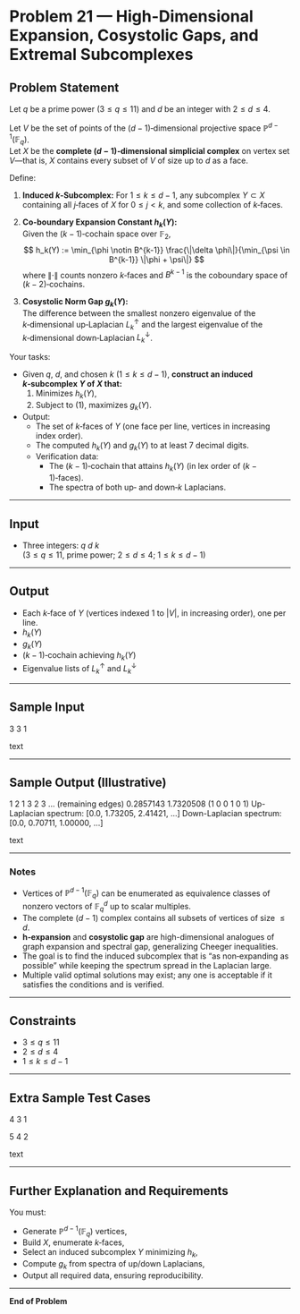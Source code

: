 # Problem 21 — High-Dimensional Expansion, Cosystolic Gaps, and Extremal Subcomplexes

## Problem Statement

Let $q$ be a prime power ($3 \leq q \leq 11$) and $d$ be an integer with $2 \leq d \leq 4$.

Let $V$ be the set of points of the $(d-1)$‑dimensional projective space $\mathbb{P}^{d-1}(\mathbb{F}_q)$.  
Let $X$ be the **complete $(d-1)$‑dimensional simplicial complex** on vertex set $V$—that is, $X$ contains every subset of $V$ of size up to $d$ as a face.

Define:

1. **Induced $k$‑Subcomplex:** For $1 \leq k \leq d-1$, any subcomplex $Y \subset X$ containing all $j$‑faces of $X$ for $0 \leq j < k$, and some collection of $k$‑faces.

2. **Co-boundary Expansion Constant $h_{k}(Y)$:**  
   Given the $(k-1)$‑cochain space over $\mathbb{F}_2$,  
   $$
   h_k(Y) := \min_{\phi \notin B^{k-1}} \frac{\|\delta \phi\|}{\min_{\psi \in B^{k-1}} \|\phi + \psi\|}
   $$
   where $\|\cdot\|$ counts nonzero $k$‑faces and $B^{k-1}$ is the coboundary space of $(k-2)$‑cochains.

3. **Cosystolic Norm Gap $g_k(Y)$:**  
   The difference between the smallest nonzero eigenvalue of the $k$‑dimensional up‑Laplacian $L^{\uparrow}_k$ and the largest eigenvalue of the $k$‑dimensional down‑Laplacian $L^{\downarrow}_k$.

Your tasks:

- Given $q$, $d$, and chosen $k$ ($1 \leq k \leq d-1$), **construct an induced $k$‑subcomplex $Y$ of $X$ that:**
  1. Minimizes $h_k(Y)$,
  2. Subject to (1), maximizes $g_k(Y)$.
- Output:
  - The set of $k$‑faces of $Y$ (one face per line, vertices in increasing index order).
  - The computed $h_k(Y)$ and $g_k(Y)$ to at least 7 decimal digits.
  - Verification data:
    - The $(k-1)$‑cochain that attains $h_k(Y)$ (in lex order of $(k-1)$‑faces).
    - The spectra of both up‑ and down‑$k$ Laplacians.

---

## Input

- Three integers: $q~d~k$  
  ($3 \leq q \leq 11$, prime power; $2 \leq d \leq 4$; $1 \leq k \leq d-1$)

---

## Output

- Each $k$‑face of $Y$ (vertices indexed $1$ to $|V|$, in increasing order), one per line.
- $h_k(Y)$
- $g_k(Y)$
- $(k-1)$‑cochain achieving $h_k(Y)$
- Eigenvalue lists of $L^{\uparrow}_k$ and $L^{\downarrow}_k$

---

## Sample Input

3 3 1

text

---

## Sample Output (Illustrative)

1 2
1 3
2 3
... (remaining edges)
0.2857143
1.7320508
(1 0 0 1 0 1)
Up-Laplacian spectrum: [0.0, 1.73205, 2.41421, ...]
Down-Laplacian spectrum: [0.0, 0.70711, 1.00000, ...]

text

---

### Notes

- Vertices of $\mathbb{P}^{d-1}(\mathbb{F}_q)$ can be enumerated as equivalence classes of nonzero vectors of $\mathbb{F}_q^d$ up to scalar multiples.
- The complete $(d-1)$ complex contains all subsets of vertices of size $\leq d$.
- **h‑expansion** and **cosystolic gap** are high-dimensional analogues of graph expansion and spectral gap, generalizing Cheeger inequalities.
- The goal is to find the induced subcomplex that is “as non‑expanding as possible” while keeping the spectrum spread in the Laplacian large.
- Multiple valid optimal solutions may exist; any one is acceptable if it satisfies the conditions and is verified.

---

## Constraints

- $3 \leq q \leq 11$
- $2 \leq d \leq 4$
- $1 \leq k \leq d-1$

---

## Extra Sample Test Cases

4 3 1

5 4 2

text

---

## Further Explanation and Requirements

You must:

- Generate $\mathbb{P}^{d-1}(\mathbb{F}_q)$ vertices,
- Build $X$, enumerate $k$‑faces,
- Select an induced subcomplex $Y$ minimizing $h_k$,
- Compute $g_k$ from spectra of up/down Laplacians,
- Output all required data, ensuring reproducibility.

---

**End of Problem**
